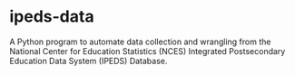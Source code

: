 # ipeds-data
A Python program to automate data collection and wrangling from the National Center for Education Statistics (NCES) Integrated Postsecondary Education Data System (IPEDS) Database.
